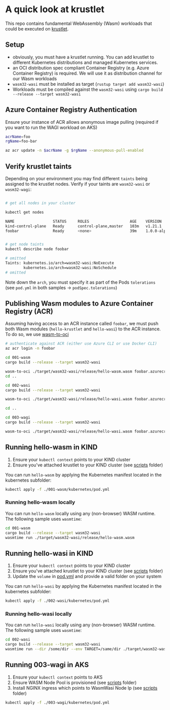 # A quick look at krustlet

This repo contains fundamental WebAssembly (Wasm) workloads that could be executed on [krustlet](https://krustlet.dev).

## Setup

- obviously, you must have a krustlet running. You can add krustlet to different Kubernetes distributions and managed Kubernetes services.
- an OCI distribution spec compliant Container Registry (e.g. Azure Container Registry) is required. We will use it as distribution channel for our Wasm workloads
- `wasm32-wasi` must be installed as target (`rustup target add wasm32-wasi`)
- Workloads must be compiled against the `wasm32-wasi` using `cargo build --release --target wasm32-wasi`

## Azure Container Registry Authentication

Ensure your instance of ACR allows anonymous image pulling (required if you want to run the WAGI workload on AKS)

```bash
acrName=foo
rgName=foo-bar

az acr update -n $acrName -g $rgName --anonymous-pull-enabled
```

## Verify krustlet taints

Depending on your environment you may find different `taints` being assigned to the krustlet nodes. Verify if your taints are `wasm32-wasi` or `wasm32-wagi`:

```bash

# get all nodes in your cluster

kubectl get nodes

NAME                 STATUS     ROLES                  AGE    VERSION
kind-control-plane   Ready      control-plane,master   103m   v1.21.1
foobar               Ready      <none>                 39m    1.0.0-alpha.1


# get node taints
kubectl describe node foobar

# omitted
Taints: kubernetes.io/arch=wasm32-wasi:NoExecute
        kubernetes.io/arch=wasm32-wasi:NoSchedule
# omitted
```

Note down the `arch`, you must specify it as part of the Pods `tolerations` (see `pod.yml` in both samples -> `podSpec.tolerations`)

## Publishing Wasm modules to Azure Container Registry (ACR)

Assuming having access to an ACR instance called `foobar`, we must push both Wasm modules (`hello-krustlet` and `hello-wasi`) to the ACR instance. To do so, we use [wasm-to-oci](https://github.com/engineerd/wasm-to-oci)

```bash
# authenticate against ACR (either use Azure CLI or use Docker CLI)
az acr login -n foobar

cd 001-wasm
cargo build --release --target wasm32-wasi

wasm-to-oci ./target/wasm32-wasi/release/hello-wasm.wasm foobar.azurecr.io/hello-wasm:0.0.1
cd ..

cd 002-wasi
cargo build --release --target wasm32-wasi

wasm-to-oci ./target/wasm32-wasi/release/hello-wasi.wasm foobar.azurecr.io/hello-wasi:0.0.1

cd ..

cd 003-wagi
cargo build --release --target wasm32-wasi

wasm-to-oci ./target/wasm32-wasi/release/hello-wasi.wasm foobar.azurecr.io/hello-wagi:0.0.1

```

## Running hello-wasm in KIND

1. Ensure your `kubectl context` points to your KIND cluster
2. Ensure you've attached krustlet to your KIND cluster (see [scripts](./scripts) folder)

You can run `hello-wasm` by applying the Kubernetes manifest located in the kubernetes subfolder:

```bash
kubectl apply -f ./001-wasm/kubernetes/pod.yml
```

### Running hello-wasm locally

You can run `hello-wasm` locally using any (non-browser) WASM runtime. The following sample uses `wasmtime`:

```bash
cd 001-wasm
cargo build --release --target wasm32-wasi
wasmtime run ./target/wasm32-wasi/release/hello-wasm.wasm
```

## Running hello-wasi in KIND

1. Ensure your `kubectl context` points to your KIND cluster
2. Ensure you've attached krustlet to your KIND cluster (see [scripts](./scripts) folder)
3. Update the `volume` in [pod.yml](./002-wasi/kubernetes/pod.yml) and provide a valid folder on your system

You can run `hello-wasi` by applying the Kubernetes manifest located in the kubernetes subfolder:

```bash
kubectl apply -f ./002-wasi/kubernetes/pod.yml
```

### Running hello-wasi locally

You can run `hello-wasi` locally using any (non-browser) WASM runtime. The following sample uses `wasmtime`:

```bash
cd 002-wasi
cargo build --release --target wasm32-wasi
wasmtime run --dir /some/dir --env TARGET=/same/dir ./target/wasm32-wasi/release/hello-wasi.wasm
```

## Running 003-wagi in AKS

1. Ensure your `kubectl context` points to AKS
2. Ensure WASM Node Pool is provisioned (see [scripts](./scripts) folder)
3. Install NGINX ingress which points to WasmWasi Node Ip (see [scripts](./scripts) folder)

```bash
kubectl apply -f ./003-wagi/kubernetes/pod.yml
```
